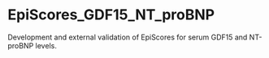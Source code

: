 # EpiScores_GDF15_NT_proBNP
Development and external validation of EpiScores for serum GDF15 and NT-proBNP levels.
